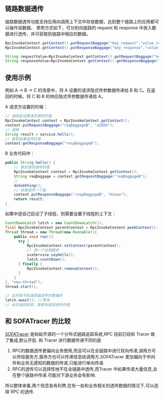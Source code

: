 ## 链路数据透传

链路数据透传功能支持应用向调用上下文中存放数据，达到整个链路上的应用都可以操作该数据。
使用方式如下，可分别向链路的 request 和 response 中放入数据进行透传，并可获取到链路中相应的数据。
```java
RpcInvokeContext.getContext().putRequestBaggage("key_request","value_request");
RpcInvokeContext.getContext().putResponseBaggage("key_response","value_response");

String requestValue=RpcInvokeContext.getContext().getRequestBaggage("key_request");
String responseValue=RpcInvokeContext.getContext().getResponseBaggage("key_response");
```


## 使用示例

例如 A -> B -> C 的场景中，将 A 设置的请求隐式传参数据传递给 B 和 C。在返回的时候，将 C 和 B 的响应隐式传参数据传递给 A。

A 请求方设置的时候：
```java
// 调用前设置请求透传的值
RpcInvokeContext context = RpcInvokeContext.getContext();
context.putRequestBaggage("reqBaggageB", "a2bbb");
// 调用
String result = service.hello();
// 拿到结果透传的值
context.getResponseBaggage("respBaggageB");
```

B 业务代码中：
```java
public String hello() {
    // 拿到请求透传的值
    RpcInvokeContext context = RpcInvokeContext.getContext();
    String reqBaggage = context.getRequestBaggage("reqBaggageB");
    // 
    doSomthing();
    // 结果透传一个值
    context.putResponseBaggage("respBaggageB", "b2aaa");
    return result;
}
```

如果中途自己启动了子线程，则需要设置子线程的上下文：
```java
CountDownLatch latch = new CountDownLatch(1);
final RpcInvokeContext parentContext = RpcInvokeContext.peekContext();
Thread thread = new Thread(new Runnable(){
    public void run(){
	  try {
	      RpcInvokeContext.setContext(parentContext);
		  // 调一个远程服务
		  xxxService.sayHello();
		  latch.countDown();
	  } finally {
	      RpcInvokeContext.removeContext();
	  }
    }
}, "new-thread");
thread.start();

// 此时拿不到返回值透传的数据的
latch.await(); //等待
// 此时返回结束，能拿到返回透传的值
```

## 和 SOFATracer 的比较

[SOFATracer](https://github.com/sofastack/sofa-tracer/wiki) 是蚂蚁开源的一个分布式链路追踪系统,RPC 目前已经和 Tracer 做了集成,默认开启.
和 Tracer 进行数据传递不同的是

1. RPC的数据透传更偏向业务使用,而且可以在全链路中进行双向传递,调用方可以传给服务方,服务方也可以传递信息给调用方,SOFATracer 更加偏向于中间件和业务无感知的数据的传递,只能进行单向传递.
2. RPC的透传可以选择性地不在全链路中透传,而Tracer 中如果传递大量信息,会在整个链路中传递.可能对下游业务会有影响.

所以整体来看,两个信息各有利弊,在有一些和业务相关的透传数据的情况下,可以选择 RPC 的透传.
